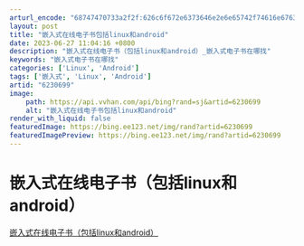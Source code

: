```yaml
---
arturl_encode: "68747470733a2f2f:626c6f672e6373646e2e6e65742f74616e676368656e675f6f:6b2f61727469636c652f64657461696c732f36323330363939"
layout: post
title: "嵌入式在线电子书包括linux和android"
date: 2023-06-27 11:04:16 +0800
description: "嵌入式在线电子书（包括linux和android）_嵌入式电子书在哪找"
keywords: "嵌入式电子书在哪找"
categories: ['Linux', 'Android']
tags: ['嵌入式', 'Linux', 'Android']
artid: "6230699"
image:
    path: https://api.vvhan.com/api/bing?rand=sj&artid=6230699
    alt: "嵌入式在线电子书包括linux和android"
render_with_liquid: false
featuredImage: https://bing.ee123.net/img/rand?artid=6230699
featuredImagePreview: https://bing.ee123.net/img/rand?artid=6230699
---
```


# 嵌入式在线电子书（包括linux和android）

[嵌入式在线电子书（包括linux和android）](http://www.embeddedlinux.org.cn/html/zaixiantushu/)